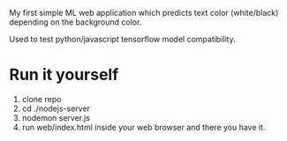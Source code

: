 My first simple ML web application which predicts text color (white/black) depending on the background color.

Used to test python/javascript tensorflow model compatibility.

# Run it yourself

1. clone repo
2. cd ./nodejs-server
3. nodemon server.js
4. run web/index.html inside your web browser and there you have it.